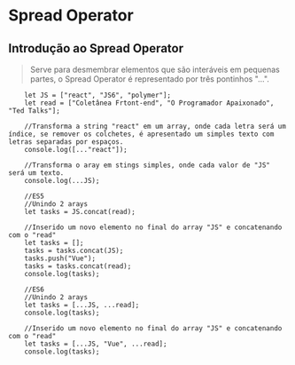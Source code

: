 # Spread Operator

## Introdução ao Spread Operator

> Serve para desmembrar elementos que são interáveis em pequenas partes, o Spread Operator é representado por três pontinhos "...".

```JS
    let JS = ["react", "JS6", "polymer"];
    let read = ["Coletânea Frtont-end", "O Programador Apaixonado", "Ted Talks"];

    //Transforma a string "react" em um array, onde cada letra será um índice, se remover os colchetes, é apresentado um simples texto com letras separadas por espaços.
    console.log([..."react"]);

    //Transforma o aray em stings simples, onde cada valor de "JS" será um texto.
    console.log(...JS);

    //ES5
    //Unindo 2 arays
    let tasks = JS.concat(read);

    //Inserido um novo elemento no final do array "JS" e concatenando com o "read"
    let tasks = [];
    tasks = tasks.concat(JS);
    tasks.push("Vue");
    tasks = tasks.concat(read);
    console.log(tasks);

    //ES6
    //Unindo 2 arays
    let tasks = [...JS, ...read];
    console.log(tasks);  

    //Inserido um novo elemento no final do array "JS" e concatenando com o "read" 
    let tasks = [...JS, "Vue", ...read];
    console.log(tasks); 
```